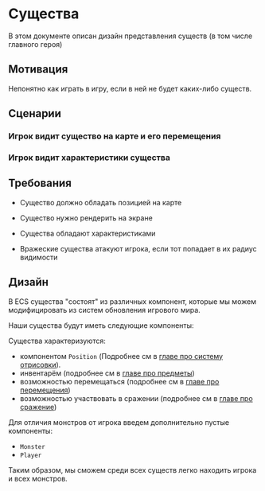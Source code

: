 # Существа

В этом документе описан дизайн представления существ (в том числе главного героя)

## Мотивация

Непонятно как играть в игру, если в ней не будет каких-либо существ.

## Сценарии

### Игрок видит существо на карте и его перемещения

### Игрок видит характеристики существа

## Требования

- Существо должно обладать позицией на карте
- Существо нужно рендерить на экране
- Существа обладают характеристиками

- Вражеские существа атакуют игрока, если тот попадает в их радиус видимости

## Дизайн

В ECS существа "состоят" из различных компонент, которые мы можем модифицировать из систем обновления игрового мира.

Наши существа будут иметь следующие компоненты:

Существа характеризуются:

- компонентом `Position` (Подробнее см в [главе про систему отрисовки](./rendering.md)).
- инвентарём (подробнее см в [главе про предметы](./items.md))
- возможностью перемещаться (подробнее см в [главе про перемещения](./movement.md))
- возможностью участвовать в сражении (подробнее см в [главе про сражение](./combat.md))

Для отличия монстров от игрока введем дополнительно пустые компоненты:
- `Monster`
- `Player`

Таким образом, мы сможем среди всех существ легко находить игрока и всех монстров.
